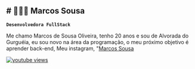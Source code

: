 ## # 👩🏻‍💻 Marcos Sousa

**`Desenvolvedora FullStack`**

Me chamo Marcos de Sousa Oliveira, tenho 20 anos e sou de  Alvorada do Gurguéia, eu sou novo na área da programação, o meu próximo objetivo é aprender back-end, Meu instagram, "[Marcos Sousa](https://www.instagram.com/marcos_sousa_204?utm_source=qr&igsh=em85YmtsMjQ2Zm1p) 

  <a href="https://www.youtube.com/@larissakich">
        <img 
            alt="youtube views" 
            title="Vizualizações no YouTube" 
            src="https://custom-icon-badges.demolab.com/youtube/channel/views/UCo-gJ8RnTn5akHqHvO55DVA?color=%23E1AD0E&logo=eye&logoColor=white&style=for-the-badge&labelColor=C79600"
        />
    </a> 
